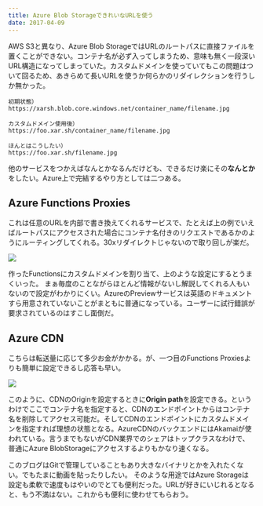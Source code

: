 ```yaml
---
title: Azure Blob StorageできれいなURLを使う
date: 2017-04-09
---
```


AWS S3と異なり、Azure Blob StorageではURLのルートパスに直接ファイルを置くことができない。コンテナ名が必ず入ってしまうため、意味も無く一段深いURL構造になってしまっていた。カスタムドメインを使っていてもこの問題はついて回るため、あきらめて長いURLを使うか何らかのリダイレクションを行うしか無かった。

```
初期状態）
https://xarsh.blob.core.windows.net/container_name/filename.jpg

カスタムドメイン使用後）
https://foo.xar.sh/container_name/filename.jpg

ほんとはこうしたい）
https://foo.xar.sh/filename.jpg
```

他のサービスをつかえばなんとかなるんだけども、できるだけ楽にその**なんとか**をしたい。Azure上で完結するやり方としては二つある。

## Azure Functions Proxies

これは任意のURLを内部で書き換えてくれるサービスで、たとえば上の例でいえばルートパスにアクセスされた場合にコンテナ名付きのリクエストであるかのようにルーティングしてくれる。30xリダイレクトじゃないので取り回しが楽だ。

![](https://photos.xar.sh/33082292884_49b3643c6e_h.jpg)

作ったFunctionsにカスタムドメインを割り当て、上のような設定にするとうまくいった。
まぁ毎度のことながらほとんど情報がないし解説してくれる人もいないので設定がわかりにくい。AzureのPreviewサービスは英語のドキュメントすら用意されていないことがまともに普通になっている。ユーザーに試行錯誤が要求されているのはすこし面倒だ。

## Azure CDN
こちらは転送量に応じて多少お金がかかる。が、一つ目のFunctions Proxiesよりも簡単に設定できるし応答も早い。

![](https://photos.xar.sh/40452457881_300055dd1d_b.jpg)

このように、CDNのOriginを設定するときに**Origin path**を設定できる。というわけでここでコンテナ名を指定すると、CDNのエンドポイントからはコンテナ名を削除してアクセス可能だ。そしてCDNのエンドポイントにカスタムドメインを指定すれば理想の状態となる。AzureCDNのバックエンドにはAkamaiが使われている。言うまでもないがCDN業界でのシェアはトップクラスなわけで、普通にAzure BlobStorageにアクセスするよりもかなり速くなる。

このブログはGitで管理していることもあり大きなバイナリとかを入れたくない。でもたまに動画を貼ったりしたい。
そのような用途ではAzure Storageは設定も柔軟で速度もはやいのでとても便利だった。URLが好きにいじれるとなると、もう不満はない。これからも便利に使わせてもらおう。
